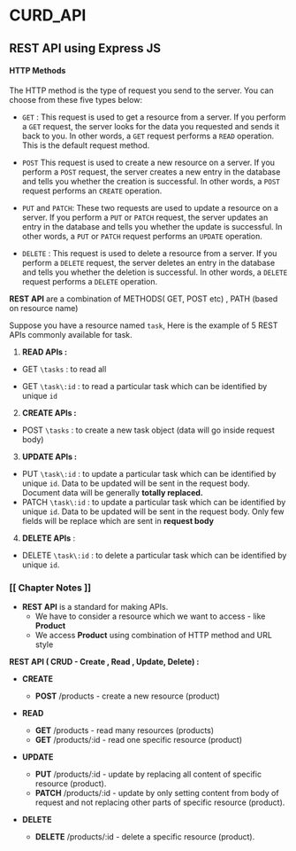 # CURD_API

## REST API using Express JS

#### HTTP Methods

The HTTP method is the type of request you send to the server. You can choose from these five types below:

-   `GET`  : This request is used to get a resource from a server. If you perform a  `GET`  request, the server looks for the data you requested and sends it back to you. In other words, a  `GET`  request performs a  `READ`  operation. This is the default request method.
    
-   `POST`  This request is used to create a new resource on a server. If you perform a  `POST`  request, the server creates a new entry in the database and tells you whether the creation is successful. In other words, a  `POST`  request performs an  `CREATE`  operation.
    
-   `PUT`  and  `PATCH`: These two requests are used to update a resource on a server. If you perform a  `PUT`  or  `PATCH`  request, the server updates an entry in the database and tells you whether the update is successful. In other words, a  `PUT`  or  `PATCH`  request performs an  `UPDATE`  operation.
    
-   `DELETE`  : This request is used to delete a resource from a server. If you perform a  `DELETE`  request, the server deletes an entry in the database and tells you whether the deletion is successful. In other words, a  `DELETE`  request performs a  `DELETE`  operation.
    

**REST API** are a combination of METHODS( GET, POST etc) , PATH (based on resource name)

Suppose you have a resource named  `task`, Here is the example of 5 REST APIs commonly available for task.

1.  **READ APIs :**

-   GET  `\tasks`  : to read all
    
-   GET  `\task\:id`  : to read a particular task which can be identified by unique  `id`
    

2.  **CREATE APIs :**

-   POST  `\tasks`  : to create a new task object (data will go inside request body)

3.  **UPDATE APIs :**

-   PUT  `\task\:id`  : to update a particular task which can be identified by unique  `id`. Data to be updated will be sent in the request body. Document data will be generally **totally replaced.** 
-  PATCH  `\task\:id`  : to update a particular task which can be identified by unique  `id`. Data to be updated will be sent in the request body. Only few fields will be replace which are sent in **request body**

4.  **DELETE APIs** :

-   DELETE  `\task\:id`  : to delete a particular task which can be identified by unique  `id`.

### [[ Chapter Notes ]] 

- **REST API** is a standard for making APIs.
	- We have to consider a resource which we want to access - like **Product**
	- We access **Product** using combination of HTTP method and URL style

**REST API ( CRUD - Create , Read , Update, Delete) :**
	
- **CREATE**
	- **POST** /products - create a new resource (product)
	
- **READ**
	- **GET** /products - read many resources (products)
	- **GET** /products/:id - read one specific resource (product)

- **UPDATE**
	- **PUT** /products/:id - update by replacing all content of specific resource (product).
	- **PATCH** /products/:id - update by only setting content from body of request and not replacing other parts of specific resource (product).

- **DELETE**
	- **DELETE** /products/:id - delete a specific resource (product).

